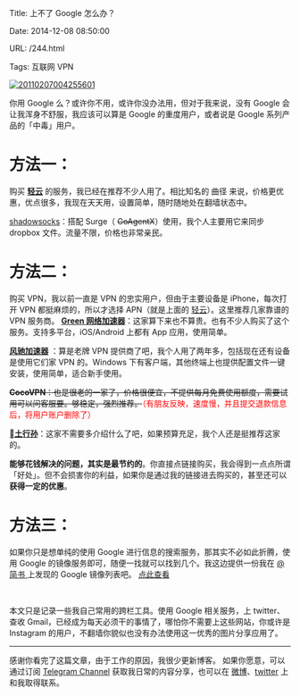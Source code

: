 Title: 上不了 Google 怎么办？

Date: 2014-12-08 08:50:00

URL: /244.html

Tags: 互联网 VPN



[![20110207004255601](https://oi4juccqy.qnssl.com/wp-content/uploads/2014/12/20110207004255601.jpg)](https://oi4juccqy.qnssl.com/wp-content/uploads/2014/12/20110207004255601.jpg)

你用 Google 么？或许你不用，或许你没办法用，但对于我来说，没有 Google 会让我浑身不舒服，我应该可以算是 Google 的重度用户，或者说是 Google 系列产品的「中毒」用户。

# 方法一：

购买 **[轻云](https://oi4juccqy.qnssl.com/go/qingyun)** 的服务，我已经在推荐不少人用了。相比知名的 曲径 来说，价格更优惠，优点很多，我现在天天用，设置简单，随时随地处在翻墙状态中。

[shadowsocks](https://oi4juccqy.qnssl.com/go/sha/)：搭配 Surge（ <del>GoAgentX</del>）使用，我个人主要用它来同步 dropbox 文件。流量不限，价格也非常亲民。

# 方法二：

购买 VPN，我以前一直是 VPN 的忠实用户，但由于主要设备是 iPhone，每次打开 VPN 都挺麻烦的，所以才选择 APN（就是上面的 [轻云](https://oi4juccqy.qnssl.com/go/qingyun)）。这里推荐几家靠谱的 VPN 服务商。
**[Green 网络加速器](https://oi4juccqy.qnssl.com/go/greenjsq/)**：这家算下来也不算贵。也有不少人购买了这个服务。支持多平台，iOS/Android 上都有 App 应用，使用简单。

**[风驰加速器](https://oi4juccqy.qnssl.com/go/fengchi/)** ：算是老牌 VPN 提供商了吧，我个人用了两年多，包括现在还有设备是使用它们家 VPN 的。Windows 下有客户端，其他终端上也提供配置文件一键安装，使用简单，适合新手使用。

<del>**CocoVPN**：也是很老的一家了，价格很便宜，不提供每月免费使用额度，需要试用可以问客服要。够稳定，强烈推荐。</del><span style="color: #ff0000;">（有朋友反映，速度慢，并且提交退款信息后，将用户账户删除了）</span>

**[土行孙](https://oi4juccqy.qnssl.com/go/tuxingsun/)**：这家不需要多介绍什么了吧，如果预算充足，我个人还是挺推荐这家的。

**能够花钱解决的问题，其实是最节约的**。你直接点链接购买，我会得到一点点所谓「好处」。但不会损害你的利益，如果你是通过我的链接进去购买的，甚至还可以**获得一定的优惠**。

# 方法三：

如果你只是想单纯的使用 Google 进行信息的搜索服务，那其实不必如此折腾，使用 Google 的镜像服务即可，随便一找就可以找到几个。我这边提供一份我在 [@简书 ](http://www.jianshu.com/users/b495d16d4921/)上发现的 Google 镜像列表吧。 <span style="color: #ff0000;">[点此查看](http://www.jianshu.com/p/d14f025d8b46?search_token=a1e22dc81137bb1a291728b836d9d5dbd7e8688deafd512be131fc3f8799cb3c)</span>

&nbsp;

本文只是记录一些我自己常用的跨栏工具。使用 Google 相关服务，上 twitter、查收 Gmail，已经成为每天必须干的事情了，哪怕你不需要上这些网站，你或许是 Instagram 的用户，不翻墙你貌似也没有办法使用这一优秀的图片分享应用了。

---
感谢你看完了这篇文章，由于工作的原因，我很少更新博客。
如果你愿意，可以通过订阅 [Telegram Channel](https://t.me/ericectalk) 获取我日常的内容分享，也可以在 [微博](https://weibo.com/719951113)、[twitter](https://twitter.com/ericecchou) 上和我取得联系。
